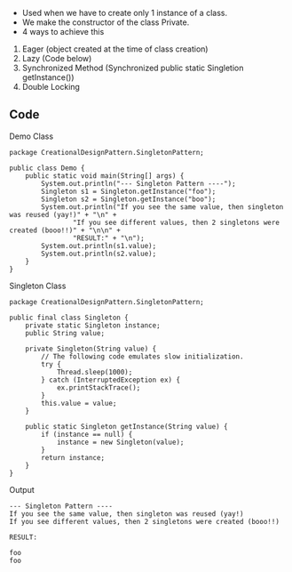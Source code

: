 - Used when we have to create only 1 instance of a class.
- We make the constructor of the class Private.
- 4 ways to achieve this
1) Eager (object created at the time of class creation)
2) Lazy (Code below)
3) Synchronized Method (Synchronized public static Singletion getInstance())
4) Double Locking

## Code

Demo Class
```
package CreationalDesignPattern.SingletonPattern;  
  
public class Demo {  
    public static void main(String[] args) {  
        System.out.println("--- Singleton Pattern ----");  
        Singleton s1 = Singleton.getInstance("foo");  
        Singleton s2 = Singleton.getInstance("boo");  
        System.out.println("If you see the same value, then singleton was reused (yay!)" + "\n" +  
                "If you see different values, then 2 singletons were created (booo!!)" + "\n\n" +  
                "RESULT:" + "\n");  
        System.out.println(s1.value);  
        System.out.println(s2.value);  
    }  
}
```

Singleton Class
```
package CreationalDesignPattern.SingletonPattern;  
  
public final class Singleton {  
    private static Singleton instance;  
    public String value;  
  
    private Singleton(String value) {  
        // The following code emulates slow initialization.  
        try {  
            Thread.sleep(1000);  
        } catch (InterruptedException ex) {  
            ex.printStackTrace();  
        }  
        this.value = value;  
    }  
  
    public static Singleton getInstance(String value) {  
        if (instance == null) {  
            instance = new Singleton(value);  
        }  
        return instance;  
    }  
}
```

Output
```
--- Singleton Pattern ----
If you see the same value, then singleton was reused (yay!)
If you see different values, then 2 singletons were created (booo!!)

RESULT:

foo
foo
```
